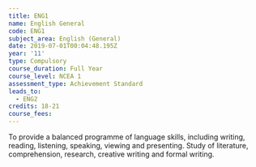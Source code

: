 ```yaml
---
title: ENG1
name: English General
code: ENG1
subject_area: English (General)
date: 2019-07-01T00:04:48.195Z
year: '11'
type: Compulsory
course_duration: Full Year
course_level: NCEA 1
assessment_type: Achievement Standard
leads_to:
  - ENG2
credits: 18-21
course_fees: 
---
```

To provide a balanced programme of language skills, including writing, reading, listening, speaking, viewing and presenting. Study of literature, comprehension, research, creative writing and formal writing.
